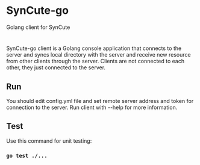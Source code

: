 # SynCute-go
Golang client for SynCute
#
SynCute-go client is a Golang console application that connects to the server and syncs local directory with the server 
and receive new resource from other clients through the server. 
Clients are not connected to each other, they just connected to the server. 

## Run
You should edit config.yml file and set remote server address and token for connection to the server.
Run client with --help for more information.

## Test
Use this command for unit testing:
### `go test ./...`